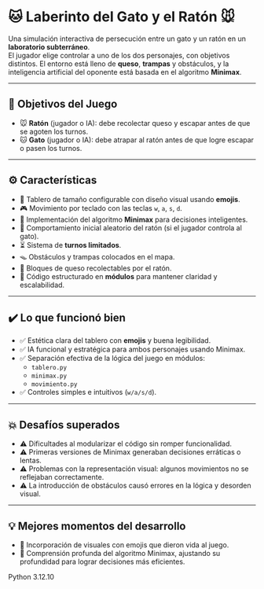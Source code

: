 # 🐱 Laberinto del Gato y el Ratón 🐭

Una simulación interactiva de persecución entre un gato y un ratón en un **laboratorio subterráneo**.  
El jugador elige controlar a uno de los dos personajes, con objetivos distintos. El entorno está lleno de **queso**, **trampas** y obstáculos, y la inteligencia artificial del oponente está basada en el algoritmo **Minimax**.

---

## 🎯 Objetivos del Juego

- 🐭 **Ratón** (jugador o IA): debe recolectar queso y escapar antes de que se agoten los turnos.
- 🐱 **Gato** (jugador o IA): debe atrapar al ratón antes de que logre escapar o pasen los turnos.

---

## ⚙️ Características

- 🔲 Tablero de tamaño configurable con diseño visual usando **emojis**.
- 🎮 Movimiento por teclado con las teclas `w`, `a`, `s`, `d`.
- 🧠 Implementación del algoritmo **Minimax** para decisiones inteligentes.
- 🎲 Comportamiento inicial aleatorio del ratón (si el jugador controla al gato).
- ⏳ Sistema de **turnos limitados**.
- 🪤 Obstáculos y trampas colocados en el mapa.
- 🧀 Bloques de queso recolectables por el ratón.
- 📁 Código estructurado en **módulos** para mantener claridad y escalabilidad.

---

## ✔️ Lo que funcionó bien

- ✅ Estética clara del tablero con **emojis** y buena legibilidad.
- ✅ IA funcional y estratégica para ambos personajes usando Minimax.
- ✅ Separación efectiva de la lógica del juego en módulos:
  - `tablero.py`
  - `minimax.py`
  - `movimiento.py`
- ✅ Controles simples e intuitivos (`w/a/s/d`).

---

## 💥 Desafíos superados

- ⚠️ Dificultades al modularizar el código sin romper funcionalidad.
- ⚠️ Primeras versiones de Minimax generaban decisiones erráticas o lentas.
- ⚠️ Problemas con la representación visual: algunos movimientos no se reflejaban correctamente.
- ⚠️ La introducción de obstáculos causó errores en la lógica y desorden visual.

---

## 💡 Mejores momentos del desarrollo

- 🎨 Incorporación de visuales con emojis que dieron vida al juego.
- 🧠 Comprensión profunda del algoritmo Minimax, ajustando su profundidad para lograr decisiones más eficientes.

Python 3.12.10

